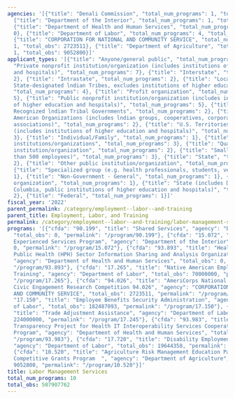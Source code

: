 ```yaml
---
agencies: '[{"title": "Denali Commission", "total_num_programs": 1, "total_obs": 0},
  {"title": "Department of the Interior", "total_num_programs": 1, "total_obs": 0},
  {"title": "Department of Health and Human Services", "total_num_programs": 2, "total_obs":
  0}, {"title": "Department of Labor", "total_num_programs": 4, "total_obs": 496131451},
  {"title": "CORPORATION FOR NATIONAL AND COMMUNITY SERVICE", "total_num_programs":
  1, "total_obs": 2723511}, {"title": "Department of Agriculture", "total_num_programs":
  1, "total_obs": 9052800}]'
applicant_types: '[{"title": "Anyone/general public", "total_num_programs": 2}, {"title":
  "Private nonprofit institution/organization (includes institutions of higher education
  and hospitals)", "total_num_programs": 7}, {"title": "Interstate", "total_num_programs":
  2}, {"title": "Intrastate", "total_num_programs": 2}, {"title": "Local (includes
  State-designated lndian Tribes, excludes institutions of higher education and hospitals",
  "total_num_programs": 4}, {"title": "Profit organization", "total_num_programs":
  5}, {"title": "Public nonprofit institution/organization (includes institutions
  of higher education and hospitals)", "total_num_programs": 5}, {"title": "Federally
  Recognized lndian Tribal Governments", "total_num_programs": 2}, {"title": "Native
  American Organizations (includes lndian groups, cooperatives, corporations, partnerships,
  associations)", "total_num_programs": 2}, {"title": "U.S. Territories and possessions
  (includes institutions of higher education and hospitals)", "total_num_programs":
  3}, {"title": "Individual/Family", "total_num_programs": 1}, {"title": "Other private
  institutions/organizations", "total_num_programs": 3}, {"title": "Quasi-public nonprofit
  institution/organization", "total_num_programs": 2}, {"title": "Small business (less
  than 500 employees)", "total_num_programs": 3}, {"title": "State", "total_num_programs":
  2}, {"title": "Other public institution/organization", "total_num_programs": 3},
  {"title": "Specialized group (e.g. health professionals, students, veterans)", "total_num_programs":
  1}, {"title": "Non-Government - General", "total_num_programs": 1}, {"title": "Sponsored
  organization", "total_num_programs": 1}, {"title": "State (includes District of
  Columbia, public institutions of higher education and hospitals)", "total_num_programs":
  2}, {"title": "Federal", "total_num_programs": 1}]'
fiscal_year: '2022'
parent_permalink: /category/employment--labor--and-training
parent_title: Employment, Labor, and Training
permalink: /category/employment--labor--and-training/labor-management-services
programs: '[{"cfda": "90.199", "title": "Shared Services", "agency": "Denali Commission",
  "total_obs": 0, "permalink": "/program/90.199"}, {"cfda": "15.072", "title": "USGS
  Experienced Services Program", "agency": "Department of the Interior", "total_obs":
  0, "permalink": "/program/15.072"}, {"cfda": "93.893", "title": "Health Care and
  Public Health (HPH) Sector Information Sharing and Analysis Organization (ISAO)",
  "agency": "Department of Health and Human Services", "total_obs": 0, "permalink":
  "/program/93.893"}, {"cfda": "17.265", "title": "Native American Employment and
  Training", "agency": "Department of Labor", "total_obs": 70000000, "permalink":
  "/program/17.265"}, {"cfda": "94.026", "title": "AmeriCorps National Service and
  Civic Engagement Research Competition 94.026", "agency": "CORPORATION FOR NATIONAL
  AND COMMUNITY SERVICE", "total_obs": 2723511, "permalink": "/program/94.026"}, {"cfda":
  "17.150", "title": "Employee Benefits Security Administration", "agency": "Department
  of Labor", "total_obs": 182487093, "permalink": "/program/17.150"}, {"cfda": "17.245",
  "title": "Trade Adjustment Assistance", "agency": "Department of Labor", "total_obs":
  224000000, "permalink": "/program/17.245"}, {"cfda": "93.983", "title": "Market
  Transparency Project for Health IT Interoperability Services Cooperative Agreement
  Program", "agency": "Department of Health and Human Services", "total_obs": 0, "permalink":
  "/program/93.983"}, {"cfda": "17.720", "title": "Disability Employment Policy Development",
  "agency": "Department of Labor", "total_obs": 19644358, "permalink": "/program/17.720"},
  {"cfda": "10.520", "title": "Agriculture Risk Management Education Partnerships
  Competitive Grants Program  ", "agency": "Department of Agriculture", "total_obs":
  9052800, "permalink": "/program/10.520"}]'
title: Labor Management Services
total_num_programs: 10
total_obs: 507907762
---
```

